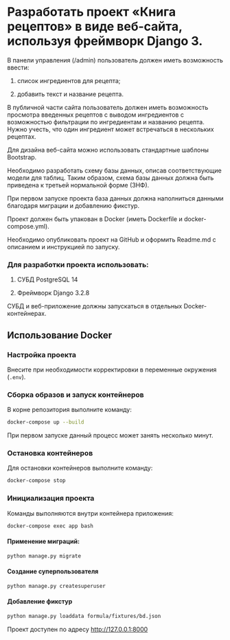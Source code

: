 # Разработать проект «Книга рецептов» в виде веб-сайта, используя фреймворк Django 3.


В панели управления (/admin) пользователь должен иметь возможность ввести:

1. список ингредиентов для рецепта;

2. добавить текст и название рецепта.


В публичной части сайта пользователь должен иметь возможность просмотра введенных рецептов с выводом ингредиентов с возможностью фильтрации по ингредиентам и названию рецепта. Нужно учесть, что один ингредиент может встречаться в нескольких рецептах.


Для дизайна веб-сайта можно использовать стандартные шаблоны Bootstrap.



Необходимо разработать схему базы данных, описав соответствующие модели для таблиц. Таким образом, схема базы данных должна быть приведена к третьей нормальной форме (3НФ).



При первом запуске проекта база данных должна наполниться данными благодаря миграции и добавлению фикстур.



Проект должен быть упакован в Docker (иметь Dockerfile и docker-compose.yml).

Необходимо опубликовать проект на GitHub и оформить Readme.md с описанием и инструкцией по запуску.



### Для разработки проекта использовать:

1) СУБД PostgreSQL 14

2) Фреймворк Django 3.2.8

СУБД и веб-приложение должны запускаться в отдельных Docker-контейнерах.



## Использование Docker

### Настройка проекта

Внесите при необходимости корректировки в переменные окружения (`.env`).

### Сборка образов и запуск контейнеров

В корне репозитория выполните команду:

```bash
docker-compose up --build
```

При первом запуске данный процесс может занять несколько минут.

### Остановка контейнеров

Для остановки контейнеров выполните команду:

```bash
docker-compose stop
```

### Инициализация проекта

Команды выполняются внутри контейнера приложения:

```bash
docker-compose exec app bash
```

#### Применение миграций:

```bash
python manage.py migrate
```

#### Создание суперпользователя

```bash
python manage.py createsuperuser
```

#### Добавление фикстур

```bash
python manage.py loaddata formula/fixtures/bd.json
```

Проект доступен по адресу http://127.0.0.1:8000
